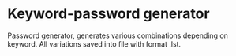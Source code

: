# Keyword-password generator

Password generator, generates various combinations depending on keyword.
All variations saved into file with format .lst.